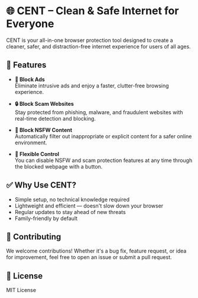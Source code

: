 # 🌐 CENT – Clean & Safe Internet for Everyone

CENT is your all-in-one browser protection tool designed to create a cleaner, safer, and distraction-free internet experience for users of all ages.

## 🚀 Features

- **🛑 Block Ads**  
  Eliminate intrusive ads and enjoy a faster, clutter-free browsing experience.

- **🔒 Block Scam Websites**  
  Stay protected from phishing, malware, and fraudulent websites with real-time detection and blocking.

- **🚫 Block NSFW Content**  
  Automatically filter out inappropriate or explicit content for a safer online environment.

- **🧩 Flexible Control**  
  You can disable NSFW and scam protection features at any time through the blocked webpage with a button.

## ✅ Why Use CENT?

- Simple setup, no technical knowledge required  
- Lightweight and efficient — doesn't slow down your browser  
- Regular updates to stay ahead of new threats  
- Family-friendly by default

## 📣 Contributing

We welcome contributions! Whether it's a bug fix, feature request, or idea for improvement, feel free to open an issue or submit a pull request.

## 📜 License

MIT License